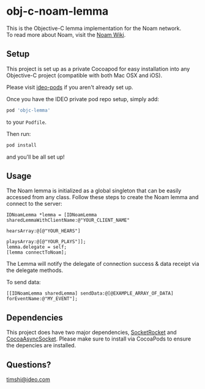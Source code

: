 # obj-c-noam-lemma

This is the Objective-C lemma implementation for the Noam network.  
To read more about Noam, visit the [Noam Wiki](https://sites.google.com/a/ideo.com/noam/).

## Setup

This project is set up as a private Cocoapod for easy installation into any Objective-C project (compatible with both Mac OSX and iOS).  

Please visit [ideo-pods](https://github.com/ideo/ideo-pods) if you aren't already set up.  

Once you have the IDEO private pod repo setup, simply add:  
```ruby
pod 'objc-lemma'
```
to your ```Podfile```.  

Then run:
```bash
pod install
```
and you'll be all set up!

## Usage

The Noam lemma is initialized as a global singleton that can be easily accessed from any class. Follow these steps to create the Noam lemma and connect to the server:
```objc
IDNoamLemma *lemma = [IDNoamLemma sharedLemmaWithClientName:@"YOUR_CLIENT_NAME"
                                                     hearsArray:@[@"YOUR_HEARS"]
                                                     playsArray:@[@"YOUR_PLAYS"]];
lemma.delegate = self;
[lemma connectToNoam];
```

The Lemma will notify the delegate of connection success & data receipt via the delegate methods.  

To send data:
```objc
[[IDNoamLemma sharedLemma] sendData:@[@EXAMPLE_ARRAY_OF_DATA] forEventName:@"MY_EVENT"];
```

## Dependencies
This project does have two major dependencies, [SocketRocket](https://github.com/square/SocketRocket) and [CocoaAsyncSocket](https://github.com/robbiehanson/CocoaAsyncSocket). Please make sure to install via CocoaPods to ensure the depencies are installed.  

## Questions?  
timshi@ideo.com
